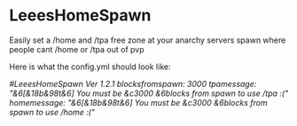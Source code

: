 # LeeesHomeSpawn
Easily set a /home and /tpa free zone at your anarchy servers spawn where people cant /home or /tpa out of pvp



Here is what the config.yml should look like:

*#LeeesHomeSpawn Ver 1.2.1
blocksfromspawn: 3000
tpamessage: "&6[&18b&98t&6] You must be &c3000 &6blocks from spawn to use /tpa :("
homemessage: "&6[&18b&98t&6] You must be &c3000 &6blocks from spawn to use /home :("*

